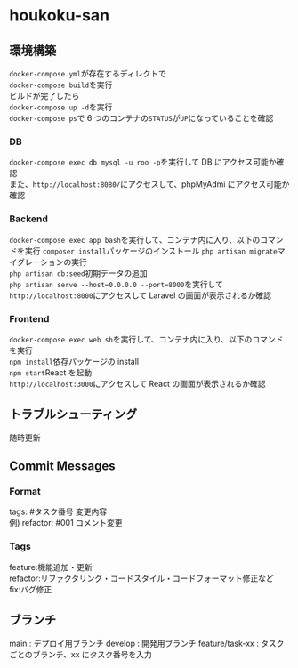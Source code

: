 # houkoku-san

## 環境構築

`docker-compose.yml`が存在するディレクトで  
`docker-compose build`を実行  
ビルドが完了したら  
`docker-compose up -d`を実行  
`docker-compose ps`で 6 つのコンテナの`STATUS`が`UP`になっていることを確認

### DB

`docker-compose exec db mysql -u roo -p`を実行して DB にアクセス可能か確認  
また、`http://localhost:8080/`にアクセスして、phpMyAdmi にアクセス可能か確認

### Backend

`docker-compose exec app bash`を実行して、コンテナ内に入り、以下のコマンドを実行
`composer install`パッケージのインストール
`php artisan migrate`マイグレーションの実行  
`php artisan db:seed`初期データの追加  
`php artisan serve --host=0.0.0.0 --port=8000`を実行して  
`http://localhost:8000`にアクセスして Laravel の画面が表示されるか確認

### Frontend

`docker-compose exec web sh`を実行して、コンテナ内に入り、以下のコマンドを実行  
`npm install`依存パッケージの install  
`npm start`React を起動  
`http://localhost:3000`にアクセスして React の画面が表示されるか確認

## トラブルシューティング

随時更新

## Commit Messages

### Format

tags: #タスク番号 変更内容  
例) refactor: #001 コメント変更

### Tags

feature:機能追加・更新  
refactor:リファクタリング・コードスタイル・コードフォーマット修正など  
fix:バグ修正

## ブランチ

main : デプロイ用ブランチ
develop : 開発用ブランチ
feature/task-xx : タスクごとのブランチ、xx にタスク番号を入力
